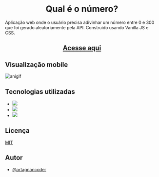 
<div align="center"> 
<h1> Qual é o número? </h1>
</div>


Aplicação web onde o usuário precisa adivinhar um número entre 0 e 300 que foi gerado aleatoriamente pela API. Construido usando Vanilla JS e CSS.

<div align="center"> 
  <h2> <a href='https://tacky-blade.surge.sh/' target='_blank'> Acesse aqui </a> </h2>
</div>

## Visualização mobile

![anigif](https://user-images.githubusercontent.com/81184973/140067282-f4e32f9d-8c2d-4a92-9330-9deb8bb76f37.gif)


## Tecnologias utilizadas

- <img src="https://img.shields.io/badge/JavaScript-F7DF1E?style=for-the-badge&logo=javascript&logoColor=black" target="_blank">
- <img src="https://img.shields.io/badge/HTML5-E34F26?style=for-the-badge&logo=html5&logoColor=white" target="_blank">
- <img src="https://img.shields.io/badge/CSS3-1572B6?style=for-the-badge&logo=css3&logoColor=white" target="_blank">



## Licença 

[MIT](https://choosealicense.com/licenses/mit/)

## Autor

- [@artagnancoder](https://github.com/artagnancoder)





